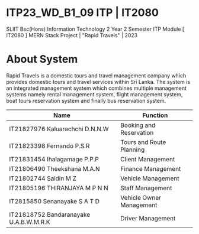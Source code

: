 # ITP23_WD_B1_09 ITP | IT2080
SLIIT Bsc(Hons) Information Technology 2 Year 2 Semester ITP Module [ IT2080 ] MERN Stack Project | "Rapid Travels" | 2023

# About System

Rapid Travels is a domestic tours and travel management company which provides domestic tours and travel services within Sri Lanka. The system is an integrated management system which combines multiple management systems namely rental management system, flight management system, boat tours reservation system and finally bus reservation system.

| Name  | Function |
| ------------- | ------------- |
| IT21827976 Kaluarachchi D.N.N.W| Booking and Reservation  |
| IT21823398 Fernando P.S.R | Tours and Route Planning |
| IT21831454 Ihalagamage P.P.P | Client Management|
| IT21806490 Theekshana M.A.N | Finance Management |
| IT21802744 Saldin M Z | Vehicle Management |
| IT21805196 THIRANJAYA M P N N|  Staff Management |
| IT2815850 Senanayake S A T D| Vehicle Owner Management|
| IT21818752 Bandaranayake U.A.B.W.M.R.K| Driver Management|
